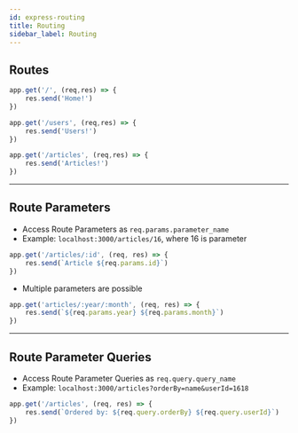 ```yaml
---
id: express-routing
title: Routing
sidebar_label: Routing
---
```


## Routes

```js title="app.js"
app.get('/', (req,res) => {
    res.send('Home!')
})

app.get('/users', (req,res) => {
    res.send('Users!')
})

app.get('/articles', (req,res) => {
    res.send('Articles!')
})
```

---

## Route Parameters

- Access Route Parameters as ```req.params.parameter_name```
- Example: ```localhost:3000/articles/16```, where 16 is parameter

```js title="app.js"
app.get('/articles/:id', (req, res) => {
    res.send(`Article ${req.params.id}`)
})
```

- Multiple parameters are possible

```js title="app.js"
app.get('articles/:year/:month', (req, res) => {
    res.send(`${req.params.year} ${req.params.month}`)
})
```

---

## Route Parameter Queries

- Access Route Parameter Queries as ```req.query.query_name```
- Example: ```localhost:3000/articles?orderBy=name&userId=1618```

```js title="app.js"
app.get('/articles', (req, res) => {
    res.send(`Ordered by: ${req.query.orderBy} ${req.query.userId}`)
})
```
